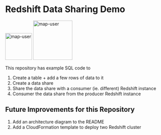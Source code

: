 # Redshift Data Sharing Demo

<img width="85" alt="map-user" src="https://img.shields.io/badge/views-093-green"> <img width="125" alt="map-user" src="https://img.shields.io/badge/unique visits-022-green">

This repository has example SQL code to

1. Create a table + add a few rows of data to it
2. Create a data share
3. Share the data share with a consumer (ie. different) Redshift instance
4. Consumer the data share from the producer Redshift instance

## Future Improvements for this Repository

1. Add an architecture diagram to the README
2. Add a CloudFormation template to deploy two Redshift cluster
